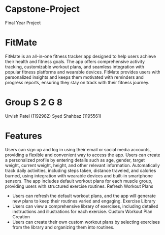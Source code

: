 # Capstone-Project
Final Year Project

# FitMate
FitMate is an all-in-one fitness tracker app designed to help users achieve their health and fitness goals. The app offers comprehensive activity tracking, customizable workout plans, and seamless integration with popular fitness platforms and wearable devices. FitMate provides users with personalized insights and keeps them motivated with reminders and progress reports, ensuring they stay on track with their fitness journey.

# Group S 2 G 8
Urvish Patel (1192982)
Syed Shahbaz (1195561)






# Features
Users can sign up and log in using their email or social media accounts, providing a flexible and convenient way to access the app.
Users can create a personalized profile by entering details such as age, gender, target weight, current weight, height, and other relevant information.
Automatically track daily activities, including steps taken, distance traveled, and calories burned, using integration with wearable devices and built-in smartphone sensors.
The app includes default workout plans for each muscle group, providing users with structured exercise routines.
Refresh Workout Plans
   - Users can refresh the default workout plans, and the app will generate new plans to keep their routines varied and engaging.
Exercise Library
   - Users can view a comprehensive library of exercises, including detailed instructions and illustrations for each exercise.
Custom Workout Plan Creation
   - Users can create their own custom workout plans by selecting exercises from the library and organizing them into routines.


